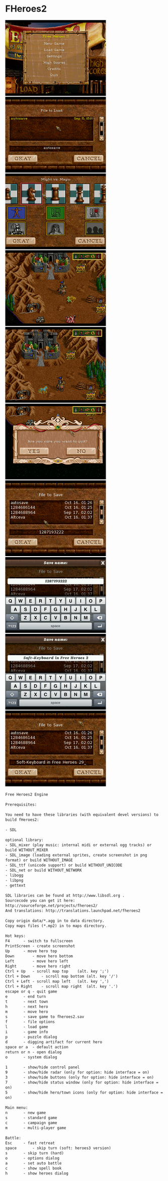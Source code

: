 # FHeroes2


![20100914194553.png](https://github.com/blchinezu/EZX-Projects/blob/master/Games/FHeroes2/screenshots/20100914194553.png?raw=true)
![20100914194652.png](https://github.com/blchinezu/EZX-Projects/blob/master/Games/FHeroes2/screenshots/20100914194652.png?raw=true)
![20100914194806.png](https://github.com/blchinezu/EZX-Projects/blob/master/Games/FHeroes2/screenshots/20100914194806.png?raw=true)
![20100914194826.png](https://github.com/blchinezu/EZX-Projects/blob/master/Games/FHeroes2/screenshots/20100914194826.png?raw=true)
![20100914194856.png](https://github.com/blchinezu/EZX-Projects/blob/master/Games/FHeroes2/screenshots/20100914194856.png?raw=true)
![20100914194911.png](https://github.com/blchinezu/EZX-Projects/blob/master/Games/FHeroes2/screenshots/20100914194911.png?raw=true)
![20101015191028.png](https://github.com/blchinezu/EZX-Projects/blob/master/Games/FHeroes2/screenshots/20101015191028.png?raw=true)
![20101015191037.png](https://github.com/blchinezu/EZX-Projects/blob/master/Games/FHeroes2/screenshots/20101015191037.png?raw=true)
![20101015191131.png](https://github.com/blchinezu/EZX-Projects/blob/master/Games/FHeroes2/screenshots/20101015191131.png?raw=true)
![20101015191145.png](https://github.com/blchinezu/EZX-Projects/blob/master/Games/FHeroes2/screenshots/20101015191145.png?raw=true)


    Free Heroes2 Engine
    
    Prerequisites:
    
    You need to have these libraries (with equivalent devel versions) to build fHeroes2:
    
    - SDL
    
    optional library:
    - SDL_mixer (play music: internal midi or external ogg tracks) or build WITHOUT_MIXER
    - SDL_image (loading external sprites, create screenshot in png format) or build WITHOUT_IMAGE
    - SDL_ttf (unicode support) or build WITHOUT_UNICODE
    - SDL_net or build WITHOUT_NETWORK
    - libogg
    - libpng
    - gettext
    
    SDL libraries can be found at http://www.libsdl.org .
    Sourcecode you can get it here: http://sourceforge.net/projects/fheroes2/
    And translations: http://translations.launchpad.net/fheroes2
    
    Copy origin data/*.agg in to data directory.
    Copy maps files (*.mp2) in to maps directory.
    
    Hot keys:
    F4      - switch to fullscreen
    PrintScreen - create screenshot
    Up      - move hero top
    Down        - move hero bottom
    Left        - move hero left
    Right       - move hero right
    Ctrl + Up   - scroll map top    (alt. key ';')
    Ctrl + Down     - scroll map bottom (alt. key '/')
    Ctrl + Left - scroll map left   (alt. key ',')
    Ctrl + Right    - scroll map right  (alt. key '.')
    escape or q - quit game
    e       - end turn
    t       - next town
    h       - next hero
    m       - move hero
    s       - save game to fheroes2.sav
    f       - file options
    l       - load game
    i       - game info
    p       - puzzle dialog
    d       - digging artifact for current hero
    space or a  - default action
    return or n - open dialog
    o       - system dialog
    
    1       - show/hide control panel
    9       - show/hide radar (only for option: hide interface = on)
    3       - show/hide buttons (only for option: hide interface = on)
    7       - show/hide status window (only for option: hide interface = on)
    5       - show/hide hero/town icons (only for option: hide interface = on)
    
    Main menu:
    n       - new game
    s       - standard game
    c       - campaign game
    m       - multi-player game
    
    Battle:
    Esc     - fast retreat
    space       - skip turn (soft: heroes3 version)
    s       - skip turn (hard)
    o       - options dialog
    a       - set auto battle
    c       - show spell book
    h       - show heroes dialog
    
